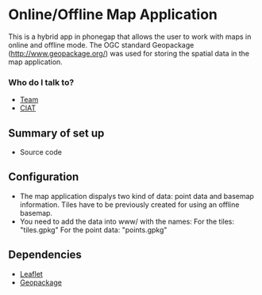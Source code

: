 # Online/Offline Map Application #

This is a hybrid app in phonegap that allows the user to work with maps in online and offline mode. 
The OGC standard Geopackage (http://www.geopackage.org/) was used for storing the spatial data in the map application.

### Who do I talk to? ###

* [Team](https://github.com/orgs/CIAT-DAPA/teams/cs-team)
* [CIAT](http://ciat.cgiar.org/)

## Summary of set up ##

* Source code

## Configuration ##
* The map application dispalys two kind of data: point data and basemap information. Tiles have to be previously created for using an offline basemap.
* You need to add the data into www/ 
with the names: 
    For the tiles: "tiles.gpkg" 
    For the point data: "points.gpkg" 

## Dependencies

* [Leaflet](http://leafletjs.com/)
* [Geopackage](http://www.geopackage.org/) 

